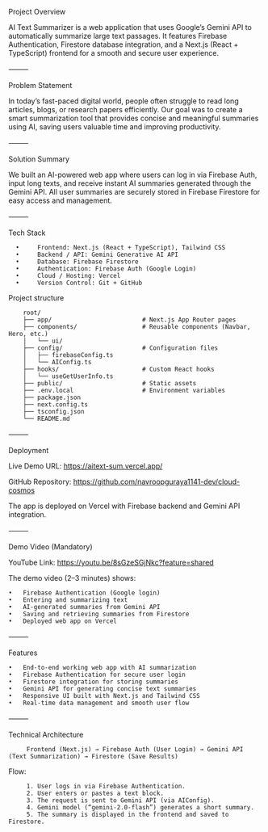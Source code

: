 Project Overview


  AI Text Summarizer is a web application that uses Google’s Gemini API to automatically summarize large text passages.
  It features Firebase Authentication, Firestore database integration, and a Next.js (React + TypeScript) frontend for a smooth and secure user experience.

⸻

Problem Statement

In today’s fast-paced digital world, people often struggle to read long articles, blogs, or research papers efficiently.
Our goal was to create a smart summarization tool that provides concise and meaningful summaries using AI, saving users valuable time and improving productivity.

⸻

Solution Summary


We built an AI-powered web app where users can log in via Firebase Auth, input long texts, and receive instant AI summaries generated through the Gemini API.
All user summaries are securely stored in Firebase Firestore for easy access and management.

⸻

Tech Stack

	  •	    Frontend: Next.js (React + TypeScript), Tailwind CSS
	  •  	Backend / API: Gemini Generative AI API
	  • 	Database: Firebase Firestore
	  • 	Authentication: Firebase Auth (Google Login)
	  • 	Cloud / Hosting: Vercel
	  • 	Version Control: Git + GitHub

Project structure

       	root/
        ├── app/                         # Next.js App Router pages
        ├── components/                  # Reusable components (Navbar, Hero, etc.)
        │   └── ui/
        ├── config/                      # Configuration files
        │   ├── firebaseConfig.ts
        │   └── AIConfig.ts
        ├── hooks/                       # Custom React hooks
        │   └── useGetUserInfo.ts
        ├── public/                      # Static assets
        ├── .env.local                   # Environment variables
        ├── package.json
        ├── next.config.ts
        ├── tsconfig.json
        └── README.md
⸻

Deployment

Live Demo URL:
 https://aitext-sum.vercel.app/

GitHub Repository:
https://github.com/navroopguraya1141-dev/cloud-cosmos

The app is deployed on Vercel with Firebase backend and Gemini API integration.

⸻

Demo Video (Mandatory)

YouTube Link:
https://youtu.be/8sGzeSGjNkc?feature=shared

The demo video (2–3 minutes) shows:

	•	Firebase Authentication (Google login)
	•	Entering and summarizing text
	•	AI-generated summaries from Gemini API
	•	Saving and retrieving summaries from Firestore
	•	Deployed web app on Vercel

⸻

Features

	•	End-to-end working web app with AI summarization
	•	Firebase Authentication for secure user login
	•	Firestore integration for storing summaries
	•	Gemini API for generating concise text summaries
	•	Responsive UI built with Next.js and Tailwind CSS
	•	Real-time data management and smooth user flow

⸻

Technical Architecture

         Frontend (Next.js) → Firebase Auth (User Login) → Gemini API (Text Summarization) → Firestore (Save Results)

  Flow:
  
	     1.	User logs in via Firebase Authentication.
	     2.	User enters or pastes a text block.
    	 3.	The request is sent to Gemini API (via AIConfig).
	     4.	Gemini model (“gemini-2.0-flash”) generates a short summary.
	     5.	The summary is displayed in the frontend and saved to Firestore.





